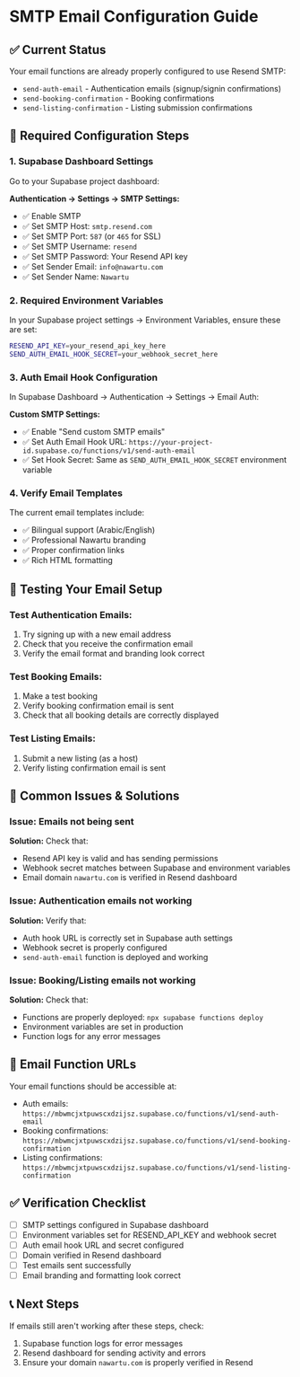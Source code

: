 # SMTP Email Configuration Guide

## ✅ Current Status
Your email functions are already properly configured to use Resend SMTP:
- `send-auth-email` - Authentication emails (signup/signin confirmations)
- `send-booking-confirmation` - Booking confirmations
- `send-listing-confirmation` - Listing submission confirmations

## 🔧 Required Configuration Steps

### 1. Supabase Dashboard Settings
Go to your Supabase project dashboard:

**Authentication → Settings → SMTP Settings:**
- ✅ Enable SMTP
- ✅ Set SMTP Host: `smtp.resend.com`
- ✅ Set SMTP Port: `587` (or `465` for SSL)
- ✅ Set SMTP Username: `resend`
- ✅ Set SMTP Password: Your Resend API key
- ✅ Set Sender Email: `info@nawartu.com`
- ✅ Set Sender Name: `Nawartu`

### 2. Required Environment Variables
In your Supabase project settings → Environment Variables, ensure these are set:

```bash
RESEND_API_KEY=your_resend_api_key_here
SEND_AUTH_EMAIL_HOOK_SECRET=your_webhook_secret_here
```

### 3. Auth Email Hook Configuration
In Supabase Dashboard → Authentication → Settings → Email Auth:

**Custom SMTP Settings:**
- ✅ Enable "Send custom SMTP emails"
- ✅ Set Auth Email Hook URL: `https://your-project-id.supabase.co/functions/v1/send-auth-email`
- ✅ Set Hook Secret: Same as `SEND_AUTH_EMAIL_HOOK_SECRET` environment variable

### 4. Verify Email Templates
The current email templates include:
- ✅ Bilingual support (Arabic/English)
- ✅ Professional Nawartu branding
- ✅ Proper confirmation links
- ✅ Rich HTML formatting

## 🧪 Testing Your Email Setup

### Test Authentication Emails:
1. Try signing up with a new email address
2. Check that you receive the confirmation email
3. Verify the email format and branding look correct

### Test Booking Emails:
1. Make a test booking
2. Verify booking confirmation email is sent
3. Check that all booking details are correctly displayed

### Test Listing Emails:
1. Submit a new listing (as a host)
2. Verify listing confirmation email is sent

## 🚨 Common Issues & Solutions

### Issue: Emails not being sent
**Solution:** Check that:
- Resend API key is valid and has sending permissions
- Webhook secret matches between Supabase and environment variables
- Email domain `nawartu.com` is verified in Resend dashboard

### Issue: Authentication emails not working
**Solution:** Verify that:
- Auth hook URL is correctly set in Supabase auth settings
- Webhook secret is properly configured
- `send-auth-email` function is deployed and working

### Issue: Booking/Listing emails not working  
**Solution:** Check that:
- Functions are properly deployed: `npx supabase functions deploy`
- Environment variables are set in production
- Function logs for any error messages

## 📧 Email Function URLs
Your email functions should be accessible at:
- Auth emails: `https://mbwmcjxtpuwscxdzijsz.supabase.co/functions/v1/send-auth-email`
- Booking confirmations: `https://mbwmcjxtpuwscxdzijsz.supabase.co/functions/v1/send-booking-confirmation`
- Listing confirmations: `https://mbwmcjxtpuwscxdzijsz.supabase.co/functions/v1/send-listing-confirmation`

## ✅ Verification Checklist
- [ ] SMTP settings configured in Supabase dashboard
- [ ] Environment variables set for RESEND_API_KEY and webhook secret
- [ ] Auth email hook URL and secret configured
- [ ] Domain verified in Resend dashboard
- [ ] Test emails sent successfully
- [ ] Email branding and formatting look correct

## 📞 Next Steps
If emails still aren't working after these steps, check:
1. Supabase function logs for error messages
2. Resend dashboard for sending activity and errors
3. Ensure your domain `nawartu.com` is properly verified in Resend
